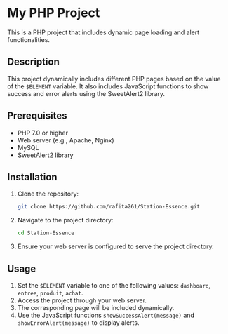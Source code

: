 # My PHP Project

This is a PHP project that includes dynamic page loading and alert functionalities.

## Description

This project dynamically includes different PHP pages based on the value of the `$ELEMENT` variable. It also includes JavaScript functions to show success and error alerts using the SweetAlert2 library.

## Prerequisites

- PHP 7.0 or higher
- Web server (e.g., Apache, Nginx)
- MySQL
- SweetAlert2 library

## Installation

1. Clone the repository:
    ```bash
    git clone https://github.com/rafita261/Station-Essence.git
    ```
2. Navigate to the project directory:
    ```bash
    cd Station-Essence
    ```
3. Ensure your web server is configured to serve the project directory.

## Usage

1. Set the `$ELEMENT` variable to one of the following values: `dashboard`, `entree`, `produit`, `achat`.
2. Access the project through your web server.
3. The corresponding page will be included dynamically.
4. Use the JavaScript functions `showSuccessAlert(message)` and `showErrorAlert(message)` to display alerts.
